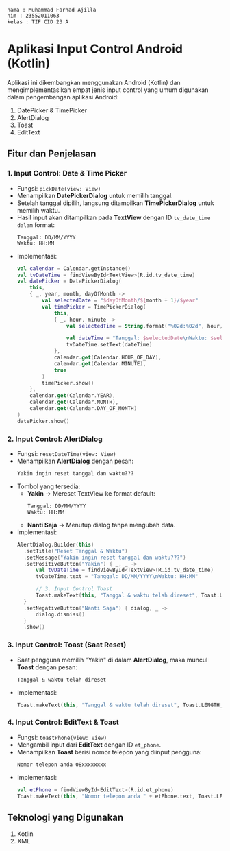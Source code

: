 ```
nama : Muhammad Farhad Ajilla
nim : 23552011063
kelas : TIF CID 23 A
```

# Aplikasi Input Control Android (Kotlin)
Aplikasi ini dikembangkan menggunakan Android (Kotlin) dan mengimplementasikan empat jenis input control yang umum digunakan dalam pengembangan aplikasi Android:
1. DatePicker & TimePicker
2. AlertDialog
3. Toast
4. EditText

## Fitur dan Penjelasan
### 1. Input Control: Date & Time Picker
- Fungsi: ```pickDate(view: View)```
- Menampilkan **DatePickerDialog** untuk memilih tanggal.
- Setelah tanggal dipilih, langsung ditampilkan **TimePickerDialog** untuk memilih waktu.
- Hasil input akan ditampilkan pada **TextView** dengan ID ```tv_date_time dalam``` format:
  ```
  Tanggal: DD/MM/YYYY  
  Waktu: HH:MM
  ```
- Implementasi:
  ```Kotlin
  val calendar = Calendar.getInstance()
  val tvDateTime = findViewById<TextView>(R.id.tv_date_time)
  val datePicker = DatePickerDialog(
      this,
      { _, year, month, dayOfMonth ->
          val selectedDate = "$dayOfMonth/${month + 1}/$year"
          val timePicker = TimePickerDialog(
              this,
              { _, hour, minute ->
                  val selectedTime = String.format("%02d:%02d", hour, minute)

                  val dateTime = "Tanggal: $selectedDate\nWaktu: $selectedTime"
                  tvDateTime.setText(dateTime)
              },
              calendar.get(Calendar.HOUR_OF_DAY),
              calendar.get(Calendar.MINUTE),
              true
          )
          timePicker.show()
      },
      calendar.get(Calendar.YEAR),
      calendar.get(Calendar.MONTH),
      calendar.get(Calendar.DAY_OF_MONTH)
  )
  datePicker.show()
  ```
### 2. Input Control: AlertDialog
- Fungsi: ```resetDateTime(view: View)```
- Menampilkan **AlertDialog** dengan pesan:
  ```
  Yakin ingin reset tanggal dan waktu???
  ```
- Tombol yang tersedia:
  - **Yakin** → Mereset TextView ke format default:
    ```
    Tanggal: DD/MM/YYYY  
    Waktu: HH:MM
    ```
  - **Nanti Saja** → Menutup dialog tanpa mengubah data.
- Implementasi:
  ```Kotlin
  AlertDialog.Builder(this)
    .setTitle("Reset Tanggal & Waktu")
    .setMessage("Yakin ingin reset tanggal dan waktu???")
    .setPositiveButton("Yakin") { _, _ ->
        val tvDateTime = findViewById<TextView>(R.id.tv_date_time)
        tvDateTime.text = "Tanggal: DD/MM/YYYY\nWaktu: HH:MM"
  
        // 3. Input Control Toast
        Toast.makeText(this, "Tanggal & waktu telah direset", Toast.LENGTH_SHORT).show()
    }
    .setNegativeButton("Nanti Saja") { dialog, _ ->
        dialog.dismiss()
    }
    .show()
  ```
### 3. Input Control: Toast (Saat Reset)
- Saat pengguna memilih "Yakin" di dalam **AlertDialog**, maka muncul **Toast** dengan pesan:
  ```
  Tanggal & waktu telah direset
  ```
- Implementasi:
  ```Kotlin
  Toast.makeText(this, "Tanggal & waktu telah direset", Toast.LENGTH_SHORT).show()
  ```
### 4. Input Control: EditText & Toast
- Fungsi: ```toastPhone(view: View)```
- Mengambil input dari **EditText** dengan ID ```et_phone```.
- Menampilkan **Toast** berisi nomor telepon yang diinput pengguna:
  ```
  Nomor telepon anda 08xxxxxxxx
  ```
- Implementasi:
  ```Kotlin
  val etPhone = findViewById<EditText>(R.id.et_phone)
  Toast.makeText(this, "Nomor telepon anda " + etPhone.text, Toast.LENGTH_SHORT).show()
  ```

## Teknologi yang Digunakan
1. Kotlin
2. XML
